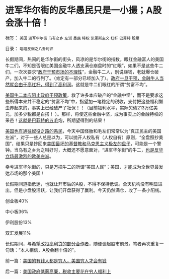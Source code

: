 # 进军华尔街的反华愚民只是一小撮；A股会涨十倍！

标签： `美国` `进军华尔街` `乌有之乡` `左派` `愚民` `特权` `凯恩斯主义` `杠杆` `巴菲特` `股票` 

目录： `唱唱反调之八卦时评`

长假期间，热闹的是华尔街的街头，风凉的是华尔街的指数。眼红金融富人的美国牛二们，不知是否眼红美国金融牛人透支满仓崩盘时的“红眼”，如果不是这些牛二们，一次次要求“[政府干预市场的不理性](../../../2011/4/28/打压小盘股，成功制造了股灾.md)”，金融牛二人，别说赚钱，老就爆仓破产，加入牛二的行列了。（肯定有一部分已经加入了）。[政府一旦干预，金融牛人当然就会由于高杠杆，得到了高利润](../../../2011/6/23/为什么次贷危机有高杠杆？麦道夫和垃圾债券是高利贷吗？.md)。这就是牛二们眼红的所谓“贫富不均”。

[美国牛二本应阻止政府干预政策](../../../2011/6/20/管理层应反思为“A股机构化”而妖魔化散户.md)，救了许多本应破产的“金融中坚”，而不是要求这些所得本来并不稳定的“贫富不均”中，指望加一笔稳定的税收，支付把这些福利懒虫养起来的，事实上已经破产了社保！！（目前福利水平，实际欠债213万亿美元，加多少税都是白搭！
）。那样，将使这些金融中坚，成为事实上的金融特权的采邑！[这就是巴菲特的五毛](../../../2011/8/24/巴菲特“向我开炮”当五毛,华尔街奴役全世界.md)炮，所期望得到的结果！

[美国也有通往奴役之路的愚民](../../../2010/1/25/弗里德曼和哈耶克批判的是中国的右派.md)，今天中国怪胎和毛左们常常以为“真正民主的美国左派”，对于一些人总是以为，可以抛开人权私有（人权自有）原则，“全盘照抄美国”，结果只是抄回来[美国最坏的基督教和马克思主义极左的盘子](../../../2011/10/5/基督教干扰了美式民主的渐进过程.md)，可能是一个警钟。当乌有之乡为之叫好时，大概还不愿意面对，“进军华尔街”的牛二，[也是反华立场最激烈的欧美左派](../../../2009/11/3/欧美反华人权卫士都是些什么人？.md)。

幸亏进军华尔街的，只是万把牛二的所谓“美国人民”；美国，才能成为全世界最发达市场的那个美国！



长假期间道指低迷，也就让开市后的A股，不得不保持低调。全天机构没有明显进出，但是小盘股活跃，让我们开盘获得了赢利。今天仍然满仓，收了一条小阳线。

创业板40%

中小板36%

伊利股份13%

双汇发展11%



长假期间，与[希望改投高利贷的部分合作者](../../../2011/10/9/300%年率的高利贷小意思！300%的利润小意思！.md)，随便谈起股市前景。笔者再次重复一句话：“本人相信，A股会翻十倍的”。

前一篇：[美国的有钱人都是穷人，美国穷人才会有钱](../../../2011/10/10/美国的有钱人都是穷人，美国穷人才会有钱.md)

后一篇：[美国政府低薪高廉，税收主要花在穷人福利上](../../../2011/10/11/美国政府低薪高廉，税收主要花在穷人福利上.md)